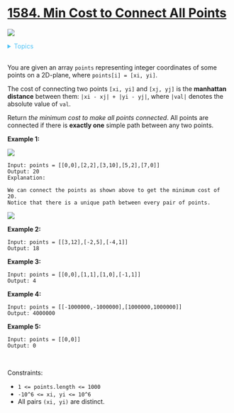 # [1584. Min Cost to Connect All Points](https://leetcode-cn.com/problems/min-cost-to-connect-all-points/)

![](https://img.shields.io/badge/Difficulty-Medium-F8AF40.svg)

<details>
<summary style="color:#4FC3F7">Topics</summary>

* [`Union Find`](https://leetcode.com/tag/union-find/)

</details>
<br />

You are given an array `points` representing integer coordinates of some points on a 2D-plane, where `points[i] = [xi, yi]`.

The cost of connecting two points `[xi, yi]` and `[xj, yj]` is the **manhattan distance** between them: `|xi - xj| + |yi - yj|`, where `|val|` denotes the absolute value of `val`.

Return *the minimum cost to make all points connected*. All points are connected if there is **exactly one** simple path between any two points.

**Example 1:**

![](https://assets.leetcode.com/uploads/2020/08/26/d.png)

```
Input: points = [[0,0],[2,2],[3,10],[5,2],[7,0]]
Output: 20
Explanation:

We can connect the points as shown above to get the minimum cost of 20.
Notice that there is a unique path between every pair of points.
```
![](https://assets.leetcode.com/uploads/2020/08/26/c.png)

**Example 2:**
```
Input: points = [[3,12],[-2,5],[-4,1]]
Output: 18
```
**Example 3:**
```
Input: points = [[0,0],[1,1],[1,0],[-1,1]]
Output: 4
```
**Example 4:**
```
Input: points = [[-1000000,-1000000],[1000000,1000000]]
Output: 4000000
```

**Example 5:**

```
Input: points = [[0,0]]
Output: 0
```
 

Constraints:

 + `1 <= points.length <= 1000`
 + `-10^6 <= xi, yi <= 10^6`
 + All pairs `(xi, yi)` are distinct.
